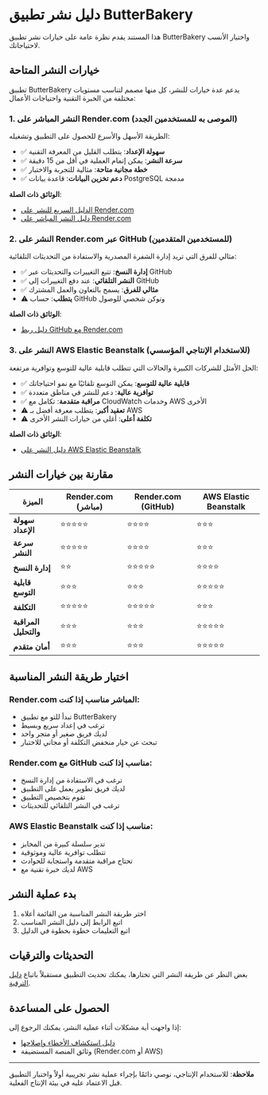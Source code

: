 # دليل نشر تطبيق ButterBakery

هذا المستند يقدم نظرة عامة على خيارات نشر تطبيق ButterBakery واختيار الأنسب لاحتياجاتك.

## خيارات النشر المتاحة

تطبيق ButterBakery يدعم عدة خيارات للنشر، كل منها مصمم لتناسب مستويات مختلفة من الخبرة التقنية واحتياجات الأعمال:

### 1. النشر المباشر على Render.com (الموصى به للمستخدمين الجدد)

الطريقة الأسهل والأسرع للحصول على التطبيق وتشغيله:

- ✅ **سهولة الإعداد**: يتطلب القليل من المعرفة التقنية
- ✅ **سرعة النشر**: يمكن إتمام العملية في أقل من 15 دقيقة
- ✅ **خطة مجانية متاحة**: مثالية للتجربة والاختبار
- ✅ **دعم تخزين البيانات**: قاعدة بيانات PostgreSQL مدمجة

**الوثائق ذات الصلة**:
- [الدليل السريع للنشر على Render.com](./RENDER_QUICK_GUIDE.md)
- [دليل النشر المباشر على Render.com](./RENDER_DIRECT_DEPLOY.md)

### 2. النشر على Render.com عبر GitHub (للمستخدمين المتقدمين)

مثالي للفرق التي تريد إدارة الشفرة المصدرية والاستفادة من التحديثات التلقائية:

- ✅ **إدارة النسخ**: تتبع التغييرات والتحديثات عبر GitHub
- ✅ **النشر التلقائي**: عند دفع التغييرات إلى GitHub
- ✅ **مثالي للفرق**: يسمح بالتعاون والعمل المشترك
- ⚠️ **يتطلب**: حساب GitHub وتوكن شخصي للوصول

**الوثائق ذات الصلة**:
- [دليل ربط GitHub مع Render.com](./RENDER_GITHUB_CONNECT.md)

### 3. النشر على AWS Elastic Beanstalk (للاستخدام الإنتاجي المؤسسي)

الحل الأمثل للشركات الكبيرة والحالات التي تتطلب قابلية عالية للتوسع وتوافرية مرتفعة:

- ✅ **قابلية عالية للتوسع**: يمكن التوسع تلقائيًا مع نمو احتياجاتك
- ✅ **توافرية عالية**: دعم للنشر في مناطق متعددة
- ✅ **مراقبة متقدمة**: تكامل مع CloudWatch وخدمات AWS الأخرى
- ⚠️ **تعقيد أكبر**: يتطلب معرفة أفضل بـ AWS
- ⚠️ **تكلفة أعلى**: أغلى من خيارات النشر الأخرى

**الوثائق ذات الصلة**:
- [دليل النشر على AWS Elastic Beanstalk](./AWS_DEPLOYMENT_GUIDE.md)

## مقارنة بين خيارات النشر

| الميزة | Render.com (مباشر) | Render.com (GitHub) | AWS Elastic Beanstalk |
|--------|-------------------|---------------------|------------------------|
| **سهولة الإعداد** | ⭐⭐⭐⭐⭐ | ⭐⭐⭐⭐ | ⭐⭐⭐ |
| **سرعة النشر** | ⭐⭐⭐⭐⭐ | ⭐⭐⭐⭐ | ⭐⭐⭐ |
| **إدارة النسخ** | ⭐⭐ | ⭐⭐⭐⭐⭐ | ⭐⭐⭐⭐ |
| **قابلية التوسع** | ⭐⭐⭐ | ⭐⭐⭐ | ⭐⭐⭐⭐⭐ |
| **التكلفة** | ⭐⭐⭐⭐⭐ | ⭐⭐⭐⭐⭐ | ⭐⭐⭐ |
| **المراقبة والتحليل** | ⭐⭐⭐ | ⭐⭐⭐ | ⭐⭐⭐⭐⭐ |
| **أمان متقدم** | ⭐⭐⭐ | ⭐⭐⭐ | ⭐⭐⭐⭐⭐ |

## اختيار طريقة النشر المناسبة

### Render.com المباشر مناسب إذا كنت:

- تبدأ للتو مع تطبيق ButterBakery
- ترغب في إعداد سريع وبسيط
- لديك فريق صغير أو متجر واحد
- تبحث عن خيار منخفض التكلفة أو مجاني للاختبار

### Render.com مع GitHub مناسب إذا كنت:

- ترغب في الاستفادة من إدارة النسخ
- لديك فريق تطوير يعمل على التطبيق
- تقوم بتخصيص التطبيق
- ترغب في النشر التلقائي للتحديثات

### AWS Elastic Beanstalk مناسب إذا كنت:

- تدير سلسلة كبيرة من المخابز
- تتطلب توافرية عالية وموثوقية 
- تحتاج مراقبة متقدمة واستجابة للحوادث
- لديك خبرة تقنية مع AWS

## بدء عملية النشر

1. اختر طريقة النشر المناسبة من القائمة أعلاه
2. اتبع الرابط إلى دليل النشر المناسب
3. اتبع التعليمات خطوة بخطوة في الدليل

## التحديثات والترقيات

بغض النظر عن طريقة النشر التي تختارها، يمكنك تحديث التطبيق مستقبلاً باتباع [دليل الترقية](./UPGRADE_GUIDE.md).

## الحصول على المساعدة

إذا واجهت أية مشكلات أثناء عملية النشر، يمكنك الرجوع إلى:

- [دليل استكشاف الأخطاء وإصلاحها](./TROUBLESHOOTING.md)
- وثائق المنصة المستضيفة (Render.com أو AWS) 

---

**ملاحظة**: للاستخدام الإنتاجي، نوصي دائمًا بإجراء عملية نشر تجريبية أولاً واختبار التطبيق قبل الاعتماد عليه في بيئة الإنتاج الفعلية.